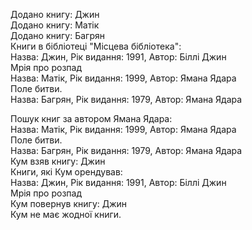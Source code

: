 
Додано книгу: Джин  
Додано книгу: Матік  
Додано книгу: Багрян  
Книги в бібліотеці "Місцева бібліотека":  
Назва: Джин, Рік видання: 1991, Автор: Біллі Джин  
Мрія про розпад  
Назва: Матік, Рік видання: 1999, Автор: Ямана Ядара  
Поле битви.  
Назва: Багрян, Рік видання: 1979, Автор: Ямана Ядара  
  
Пошук книг за автором Ямана Ядара:  
Назва: Матік, Рік видання: 1999, Автор: Ямана Ядара  
Поле битви.  
Назва: Багрян, Рік видання: 1979, Автор: Ямана Ядара  
Кум взяв книгу: Джин  
Книги, які Кум орендував:  
Назва: Джин, Рік видання: 1991, Автор: Біллі Джин  
Мрія про розпад  
Кум повернув книгу: Джин  
Кум не має жодної книги.  
